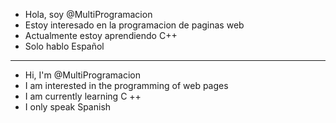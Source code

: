 - Hola, soy @MultiProgramacion
-  Estoy interesado en la programacion de paginas web
- Actualmente estoy aprendiendo C++
- Solo hablo Español

-------------------------------------------------------------

- Hi, I'm @MultiProgramacion
- I am interested in the programming of web pages
- I am currently learning C ++
- I only speak Spanish
